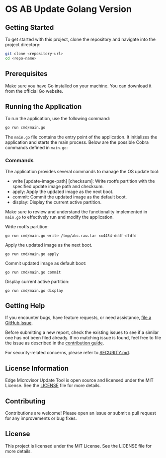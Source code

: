 # OS AB Update Golang Version


## Getting Started

To get started with this project, clone the repository and navigate into the project directory:

```bash
git clone <repository-url>
cd <repo-name>
```

## Prerequisites

Make sure you have Go installed on your machine. You can download it from the official Go website.

## Running the Application

To run the application, use the following command:

```bash
go run cmd/main.go
```

The `main.go` file contains the entry point of the application. It initializes the application and starts the main process. Below are the possible Cobra commands defined in `main.go`:

### Commands

The application provides several commands to manage the OS update tool:

- write [update-image-path] [checksum]: Write rootfs partition with the specified update image path and checksum.    
- apply: Apply the updated image as the next boot.    
- commit: Commit the updated image as the default boot.
- display: Display the current active partition.    

Make sure to review and understand the functionality implemented in `main.go` to effectively run and modify the application.   

Write rootfs partition:
```
go run cmd/main.go write /tmp/abc.raw.tar xx4454-dddf-dfdfd
```

Apply the updated image as the next boot.
```
go run cmd/main.go apply
```

Commit updated image as default boot:
```
go run cmd/main.go commit
```

Display current active partition:
```
go run cmd/main.go display
```

## Getting Help

If you encounter bugs, have feature requests, or need assistance,
[file a GitHub Issue](https://github.com/open-edge-platform/edge-microvisor-update-tool/issues).

Before submitting a new report, check the existing issues to see if a similar one has not
been filed already. If no matching issue is found, feel free to file the issue as described
in the [contribution guide](./CONTRIBUTING.md).

For security-related concerns, please refer to [SECURITY.md](./SECURITY.md).

## License Information

Edge Microvisor Update Tool is open source and licensed under the MIT License.
See the [LICENSE](./LICENSE) file for more details.

## Contributing

Contributions are welcome! Please open an issue or submit a pull request for any improvements or bug fixes.

## License

This project is licensed under the MIT License. See the LICENSE file for more details.

